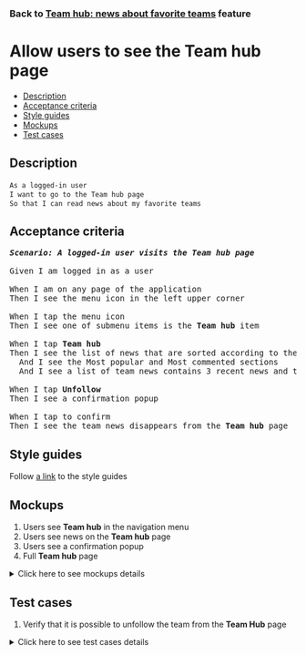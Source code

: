 ### Back to [Team hub: news about favorite teams](../../README.md) feature

# Allow users to see the Team hub page

- [Description](#description)
- [Acceptance criteria](#acceptance-criteria)
- [Style guides](#style-guides)
- [Mockups](#mockups)
- [Test cases](#test-cases)

## Description

    As a logged-in user
    I want to go to the Team hub page
    So that I can read news about my favorite teams

## Acceptance criteria

<pre>
<b><i>Scenario: A logged-in user visits the Team hub page</i></b>

Given I am logged in as a user

When I am on any page of the application
Then I see the menu icon in the left upper corner

When I tap the menu icon
Then I see one of submenu items is the <b>Team hub</b> item

When I tap <b>Team hub</b>
Then I see the list of news that are sorted according to the teams I selected in the <b>Team hub</b> configuration page
  And I see the Most popular and Most commented sections
  And I see a list of team news contains 3 recent news and the <b>Unfollow</b> button

When I tap <b>Unfollow</b>
Then I see a confirmation popup

When I tap to confirm
Then I see the team news disappears from the <b>Team hub</b> page
</pre>

## Style guides

Follow [a link](https://www.figma.com/proto/0zkkf5WC77OSpvyD6YXpFE/Style-guides?page-id=0%3A1&node-id=19%3A5368&viewport=266%2C48%2C0.54&scaling=min-zoom&starting-point-node-id=19%3A5368) to the style guides

## Mockups

1. Users see <b>Team hub</b> in the navigation menu
2. Users see news on the <b>Team hub</b> page
3. Users see a confirmation popup
4. Full <b>Team hub</b> page

<details>
  <summary>Click here to see mockups details</summary>

**1. Users see Team hub in the navigation menu:**

![Users see Team hub in the navigation menu](/mobile_application_features/team_hub/images/application_navigation_menu.png)

**2. Users see news on the Team hub page:**

![Users see news on the Team hub page](/mobile_application_features/team_hub/images/application_team_hub_page.png)

**3. Users see a confirmation popup:**

![Users see a confirmation popup](/mobile_application_features/team_hub/images/application_team_unfollow_confirmation.png)

**4. Full Team hub page:**

![Full Team hub page](/mobile_application_features/team_hub/images/team_hub_full_page.png)

</details>

## Test cases

1. Verify that it is possible to unfollow the team from the <b>Team Hub</b> page

<details>
  <summary>Click here to see test cases details</summary>

### **#1. Verify that it is possible to unfollow the team from the Team Hub page**

|Preconditions|Steps|Expected result
--------------|-----|----------
|- There are some teams followed by the user</br>- The user is logged in</br>- User is on the <b>Team hub</b> page|1) Tap <b>Unfollow</b> for any team</br>2) Tap confirm|1) Confirmation popup arrears</br>2) The team news disappear from the page|

</details>
